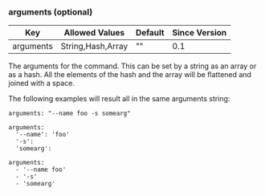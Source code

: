 
### arguments (optional)

| Key       | Allowed Values    | Default | Since Version |
|-----------|-------------------|---------|---------------|
| arguments | String,Hash,Array | ""      | 0.1           |

The arguments for the command. This can be set by a string as an array or
as a hash. All the elements of the hash and the array will be flattened
and joined with a space.

The following examples will result all in the same arguments string:

    arguments: "--name foo -s somearg"

    arguments:
      '--name': 'foo'
      '-s':
      'somearg':

    arguments:
      - '--name foo'
      - '-s'
      - 'somearg'

